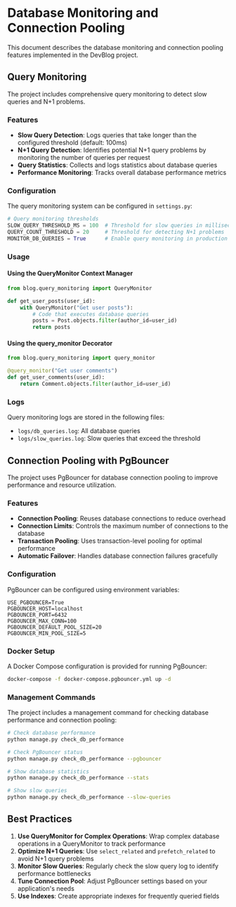 # Database Monitoring and Connection Pooling

This document describes the database monitoring and connection pooling features implemented in the DevBlog project.

## Query Monitoring

The project includes comprehensive query monitoring to detect slow queries and N+1 problems.

### Features

- **Slow Query Detection**: Logs queries that take longer than the configured threshold (default: 100ms)
- **N+1 Query Detection**: Identifies potential N+1 query problems by monitoring the number of queries per request
- **Query Statistics**: Collects and logs statistics about database queries
- **Performance Monitoring**: Tracks overall database performance metrics

### Configuration

The query monitoring system can be configured in `settings.py`:

```python
# Query monitoring thresholds
SLOW_QUERY_THRESHOLD_MS = 100  # Threshold for slow queries in milliseconds
QUERY_COUNT_THRESHOLD = 20     # Threshold for detecting N+1 problems
MONITOR_DB_QUERIES = True      # Enable query monitoring in production
```

### Usage

#### Using the QueryMonitor Context Manager

```python
from blog.query_monitoring import QueryMonitor

def get_user_posts(user_id):
    with QueryMonitor("Get user posts"):
        # Code that executes database queries
        posts = Post.objects.filter(author_id=user_id)
        return posts
```

#### Using the query_monitor Decorator

```python
from blog.query_monitoring import query_monitor

@query_monitor("Get user comments")
def get_user_comments(user_id):
    return Comment.objects.filter(author_id=user_id)
```

### Logs

Query monitoring logs are stored in the following files:

- `logs/db_queries.log`: All database queries
- `logs/slow_queries.log`: Slow queries that exceed the threshold

## Connection Pooling with PgBouncer

The project uses PgBouncer for database connection pooling to improve performance and resource utilization.

### Features

- **Connection Pooling**: Reuses database connections to reduce overhead
- **Connection Limits**: Controls the maximum number of connections to the database
- **Transaction Pooling**: Uses transaction-level pooling for optimal performance
- **Automatic Failover**: Handles database connection failures gracefully

### Configuration

PgBouncer can be configured using environment variables:

```
USE_PGBOUNCER=True
PGBOUNCER_HOST=localhost
PGBOUNCER_PORT=6432
PGBOUNCER_MAX_CONN=100
PGBOUNCER_DEFAULT_POOL_SIZE=20
PGBOUNCER_MIN_POOL_SIZE=5
```

### Docker Setup

A Docker Compose configuration is provided for running PgBouncer:

```bash
docker-compose -f docker-compose.pgbouncer.yml up -d
```

### Management Commands

The project includes a management command for checking database performance and connection pooling:

```bash
# Check database performance
python manage.py check_db_performance

# Check PgBouncer status
python manage.py check_db_performance --pgbouncer

# Show database statistics
python manage.py check_db_performance --stats

# Show slow queries
python manage.py check_db_performance --slow-queries
```

## Best Practices

1. **Use QueryMonitor for Complex Operations**: Wrap complex database operations in a QueryMonitor to track performance
2. **Optimize N+1 Queries**: Use `select_related` and `prefetch_related` to avoid N+1 query problems
3. **Monitor Slow Queries**: Regularly check the slow query log to identify performance bottlenecks
4. **Tune Connection Pool**: Adjust PgBouncer settings based on your application's needs
5. **Use Indexes**: Create appropriate indexes for frequently queried fields
